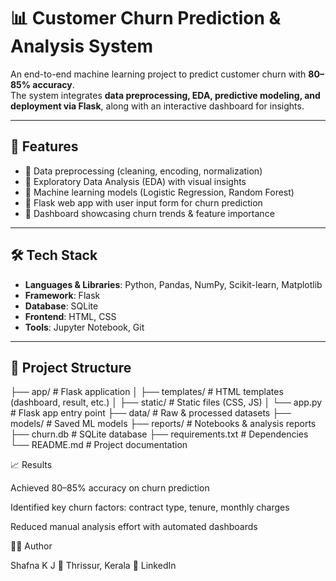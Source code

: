 # 📊 Customer Churn Prediction & Analysis System  

An end-to-end machine learning project to predict customer churn with **80–85% accuracy**.  
The system integrates **data preprocessing, EDA, predictive modeling, and deployment via Flask**, along with an interactive dashboard for insights.  

---

## 🚀 Features
- 🔹 Data preprocessing (cleaning, encoding, normalization)  
- 🔹 Exploratory Data Analysis (EDA) with visual insights  
- 🔹 Machine learning models (Logistic Regression, Random Forest)  
- 🔹 Flask web app with user input form for churn prediction  
- 🔹 Dashboard showcasing churn trends & feature importance  

---

## 🛠️ Tech Stack
- **Languages & Libraries**: Python, Pandas, NumPy, Scikit-learn, Matplotlib  
- **Framework**: Flask  
- **Database**: SQLite  
- **Frontend**: HTML, CSS  
- **Tools**: Jupyter Notebook, Git  

---

## 📂 Project Structure
├── app/ # Flask application
│ ├── templates/ # HTML templates (dashboard, result, etc.)
│ ├── static/ # Static files (CSS, JS)
│ └── app.py # Flask app entry point
├── data/ # Raw & processed datasets
├── models/ # Saved ML models
├── reports/ # Notebooks & analysis reports
├── churn.db # SQLite database
├── requirements.txt # Dependencies
└── README.md # Project documentation


📈 Results

Achieved 80–85% accuracy on churn prediction

Identified key churn factors: contract type, tenure, monthly charges

Reduced manual analysis effort with automated dashboards


👩‍💻 Author

Shafna K J
📍 Thrissur, Kerala
🔗 LinkedIn
